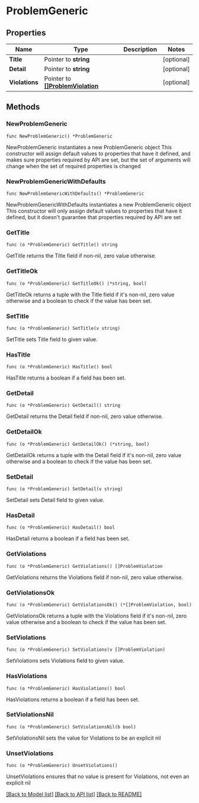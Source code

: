 # ProblemGeneric

## Properties

Name | Type | Description | Notes
------------ | ------------- | ------------- | -------------
**Title** | Pointer to **string** |  | [optional] 
**Detail** | Pointer to **string** |  | [optional] 
**Violations** | Pointer to [**[]ProblemViolation**](ProblemViolation.md) |  | [optional] 

## Methods

### NewProblemGeneric

`func NewProblemGeneric() *ProblemGeneric`

NewProblemGeneric instantiates a new ProblemGeneric object
This constructor will assign default values to properties that have it defined,
and makes sure properties required by API are set, but the set of arguments
will change when the set of required properties is changed

### NewProblemGenericWithDefaults

`func NewProblemGenericWithDefaults() *ProblemGeneric`

NewProblemGenericWithDefaults instantiates a new ProblemGeneric object
This constructor will only assign default values to properties that have it defined,
but it doesn't guarantee that properties required by API are set

### GetTitle

`func (o *ProblemGeneric) GetTitle() string`

GetTitle returns the Title field if non-nil, zero value otherwise.

### GetTitleOk

`func (o *ProblemGeneric) GetTitleOk() (*string, bool)`

GetTitleOk returns a tuple with the Title field if it's non-nil, zero value otherwise
and a boolean to check if the value has been set.

### SetTitle

`func (o *ProblemGeneric) SetTitle(v string)`

SetTitle sets Title field to given value.

### HasTitle

`func (o *ProblemGeneric) HasTitle() bool`

HasTitle returns a boolean if a field has been set.

### GetDetail

`func (o *ProblemGeneric) GetDetail() string`

GetDetail returns the Detail field if non-nil, zero value otherwise.

### GetDetailOk

`func (o *ProblemGeneric) GetDetailOk() (*string, bool)`

GetDetailOk returns a tuple with the Detail field if it's non-nil, zero value otherwise
and a boolean to check if the value has been set.

### SetDetail

`func (o *ProblemGeneric) SetDetail(v string)`

SetDetail sets Detail field to given value.

### HasDetail

`func (o *ProblemGeneric) HasDetail() bool`

HasDetail returns a boolean if a field has been set.

### GetViolations

`func (o *ProblemGeneric) GetViolations() []ProblemViolation`

GetViolations returns the Violations field if non-nil, zero value otherwise.

### GetViolationsOk

`func (o *ProblemGeneric) GetViolationsOk() (*[]ProblemViolation, bool)`

GetViolationsOk returns a tuple with the Violations field if it's non-nil, zero value otherwise
and a boolean to check if the value has been set.

### SetViolations

`func (o *ProblemGeneric) SetViolations(v []ProblemViolation)`

SetViolations sets Violations field to given value.

### HasViolations

`func (o *ProblemGeneric) HasViolations() bool`

HasViolations returns a boolean if a field has been set.

### SetViolationsNil

`func (o *ProblemGeneric) SetViolationsNil(b bool)`

 SetViolationsNil sets the value for Violations to be an explicit nil

### UnsetViolations
`func (o *ProblemGeneric) UnsetViolations()`

UnsetViolations ensures that no value is present for Violations, not even an explicit nil

[[Back to Model list]](../README.md#documentation-for-models) [[Back to API list]](../README.md#documentation-for-api-endpoints) [[Back to README]](../README.md)


